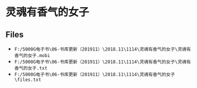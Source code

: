 # 灵魂有香气的女子

## Files

- `F:/5000G电子书\06-书库更新（201911）\2018.11\1114\灵魂有香气的女子\灵魂有香气的女子.mobi`
- `F:/5000G电子书\06-书库更新（201911）\2018.11\1114\灵魂有香气的女子\灵魂有香气的女子.txt`
- `F:/5000G电子书\06-书库更新（201911）\2018.11\1114\灵魂有香气的女子\files.txt`
